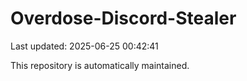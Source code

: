 # Overdose-Discord-Stealer

Last updated: 2025-06-25 00:42:41

This repository is automatically maintained.
